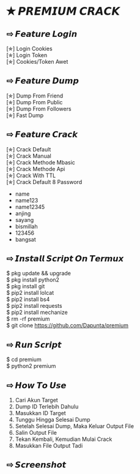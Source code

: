 # ✭ 𝙋𝙍𝙀𝙈𝙄𝙐𝙈 𝘾𝙍𝘼𝘾𝙆
## ⇨  𝙁𝙚𝙖𝙩𝙪𝙧𝙚 𝙇𝙤𝙜𝙞𝙣
[✯] Login Cookies  
[✯] Login Token  
[✯] Cookies/Token Awet  
## ⇨  𝙁𝙚𝙖𝙩𝙪𝙧𝙚 𝘿𝙪𝙢𝙥
[✯] Dump From Friend  
[✯] Dump From Public  
[✯] Dump From Followers   
[✯] Fast Dump  
## ⇨  𝙁𝙚𝙖𝙩𝙪𝙧𝙚 𝘾𝙧𝙖𝙘𝙠
[✯] Crack Default  
[✯] Crack Manual  
[✯] Crack Methode Mbasic  
[✯] Crack Methode Api  
[✯] Crack With TTL  
[✯] Crack Default 8 Password  
- name  
- name123  
- name12345  
- anjing  
- sayang  
- bismillah
- 123456
- bangsat
## ⇨  𝙄𝙣𝙨𝙩𝙖𝙡𝙡 𝙎𝙘𝙧𝙞𝙥𝙩 𝙊𝙣 𝙏𝙚𝙧𝙢𝙪𝙭
$ pkg update && upgrade  
$ pkg install python2  
$ pkg install git  
$ pip2 install lolcat  
$ pip2 install bs4  
$ pip2 install requests  
$ pip2 install mechanize  
$ rm -rf premium  
$ git clone https://github.com/Dapunta/premium  
## ⇨  𝙍𝙪𝙣 𝙎𝙘𝙧𝙞𝙥𝙩
$ cd premium  
$ python2 premium  
## ⇨  𝙃𝙤𝙬 𝙏𝙤 𝙐𝙨𝙚
1. Cari Akun Target
2. Dump ID Terlebih Dahulu
3. Masukkan ID Target
4. Tunggu Hingga Selesai Dump
5. Setelah Selesai Dump, Maka Keluar Output File
6. Salin Output File
7. Tekan Kembali, Kemudian Mulai Crack
8. Masukkan File Output Tadi
## ⇨  𝙎𝙘𝙧𝙚𝙚𝙣𝙨𝙝𝙤𝙩
